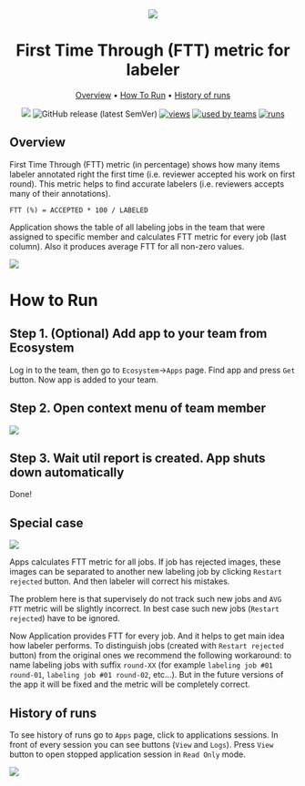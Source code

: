 <div align="center" markdown>

<img src="https://i.imgur.com/yH5I7au.png"/>

# First Time Through (FTT) metric for labeler

<p align="center">

  <a href="#Overview">Overview</a> •
  <a href="#How-To-Run">How To Run</a> •
  <a href="#History-Of-Runs">History of runs</a>
</p>

[![](https://img.shields.io/badge/slack-chat-green.svg?logo=slack)](https://supervise.ly/slack)
![GitHub release (latest SemVer)](https://img.shields.io/github/v/release/supervisely-ecosystem/labeler-first-time-true)
[![views](https://app.supervise.ly/public/api/v3/ecosystem.counters?repo=supervisely-ecosystem/labeler-first-time-true&counter=views&label=views)](https://supervise.ly)
[![used by teams](https://app.supervise.ly/public/api/v3/ecosystem.counters?repo=supervisely-ecosystem/labeler-first-time-true&counter=downloads&label=used%20by%20teams)](https://supervise.ly)
[![runs](https://app.supervise.ly/public/api/v3/ecosystem.counters?repo=supervisely-ecosystem/labeler-first-time-true&counter=runs&label=runs&123)](https://supervise.ly)

</div>

## Overview
First Time Through (FTT) metric (in percentage) shows how many items labeler annotated right the first time (i.e. reviewer accepted his work on first round). This metric helps to find accurate labelers (i.e. reviewers accepts many of their annotations).

`FTT (%) = ACCEPTED * 100 / LABELED`

Application shows the table of all labeling jobs in the team that were assigned to specific member and calculates FTT metric for every job (last column). Also it produces average FTT for all non-zero values.

<img src="https://i.imgur.com/E7hO6O2.png"/>

# How to Run

## Step 1. (Optional) Add app to your team from Ecosystem
Log in to the team, then go to `Ecosystem`->`Apps` page. Find app and press `Get` button. Now app is added to your team.

## Step 2. Open context menu of team member

<img src="https://i.imgur.com/Ajmoxes.png"/>

## Step 3. Wait util report is created. App shuts down automatically

Done!

## Special case

<img src="https://i.imgur.com/Vha8y0z.png"/>

Apps calculates FTT metric for all jobs. If job has rejected images, these images can be separated to another new labeling job by clicking `Restart rejected` button. And then labeler will correct his mistakes. 

The problem here is that supervisely do not track such new jobs and `AVG FTT` metric will be slightly incorrect. In best case such new jobs (`Restart rejected`) have to be ignored. 

Now Application provides FTT for every job. And it helps to get main idea how labeler performs. To distinguish jobs (created with `Restart rejected` button) from the original ones we recommend the following workaround: to name labeling jobs with suffix `round-XX` (for example `labeling job #01 round-01`, `labeling job #01 round-02`, etc...). But in the future versions of the app it will be fixed and the metric will be completely correct.  


## History of runs

To see history of runs go to `Apps` page, click to applications sessions. In front of every session you can see buttons (`View` and `Logs`). Press `View` button to open stopped application session in `Read Only` mode.

<img src="https://i.imgur.com/T4tgaJV.png"/>
